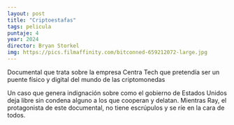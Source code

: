 ```yaml
---
layout: post
title: "Criptoestafas"
tags: pelicula
puntaje: 4
year: 2024
director: Bryan Storkel
img: https://pics.filmaffinity.com/bitconned-659212072-large.jpg
---
```


Documental que trata sobre la empresa Centra Tech que pretendía ser un puente físico y digital del mundo de las criptomonedas

Un caso que genera indignación sobre como el gobierno de Estados Unidos deja libre sin condena alguno a los que cooperan y delatan. Mientras Ray, el protagonista de este documental, no tiene escrúpulos y se ríe en la cara de todos.
